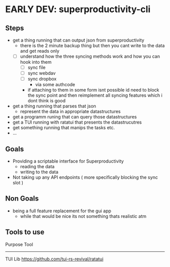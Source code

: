# EARLY DEV: superproductivity-cli

## Steps 
- get a thing running that can output json from superproductivity 
  - there is the 2 minute backup thing but then you cant write to the data and get reads only
  - [ ] understand how the three syncing methods work and how you can hook into them
    - [ ] sync file 
    - [ ] sync webdav
    - [ ] sync dropbox
      - via some authcode
    - if attaching to them in some form isnt possible id need to block the sync point and 
      then reimplement all syncing features which i dont think is good

- get a thing running that parses that json 
  - represent the data in appropriate datastructures
- get a programm runing that can query those datastructures
- get a TUI running with ratatui that presents the datastrucutres 
- get something running that manips the tasks etc.
- ... 

## Goals

- Providing a scriptable interface for Superproductivity 
  - reading the data
  - writing to the data
- Not taking up any API endpoints ( more specifically blocking the sync slot )

## Non Goals 

- being a full feature replacement for the gui app
  - while that would be nice its not something thats realistic atm

## Tools to use

  Purpose   Tool
  --------- -------------------------------------------
  TUI Lib   https://github.com/tui-rs-revival/ratatui
  
